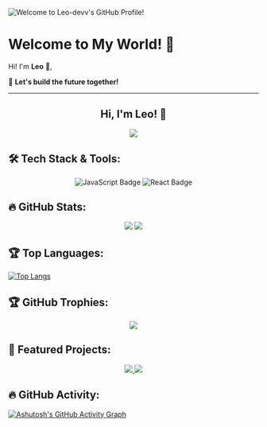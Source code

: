 ![Welcome to Leo-devv's GitHub Profile!](https://github.com/Leo-devv/banner.jpg)

# Welcome to My World! 🌟
Hi! I'm **Leo** 👋, 

🚀 **Let's build the future together!**

---

<h2 align="center">Hi, I'm Leo! 👋</h2>
<p align="center">
  <img src="https://readme-typing-svg.herokuapp.com?font=Fira+Code&size=22&pause=1000&color=00FFEE&center=true&vCenter=true&width=500&lines=Open+Source+Contributor;Software+Engineer;Problem+Solver;Cloud+Architect;Tech+Enthusiast" />
</p>

## 🛠️ Tech Stack & Tools:
<p align="center">
  <img src="https://img.shields.io/badge/Code-JavaScript-informational?style=for-the-badge&logo=javascript&color=F7DF1E" alt="JavaScript Badge" />
  <img src="https://img.shields.io/badge/Framework-React-informational?style=for-the-badge&logo=react&color=61DAFB" alt="React Badge" />
  <!-- Add more badges here -->
</p>

## 🔥 GitHub Stats:
<div align="center">
  <img src="https://github-readme-stats.vercel.app/api?username=Leo-devv&show_icons=true&theme=radical&count_private=true&include_all_commits=true" />
  <img src="https://github-readme-streak-stats.herokuapp.com/?user=Leo-devv&theme=radical" />
</div>

## 🏆 Top Languages:
[![Top Langs](https://github-readme-stats.vercel.app/api/top-langs/?username=Leo-devv&layout=donut&theme=radical)](https://github.com/Leo-devv/github-readme-stats)

## 🏆 GitHub Trophies:
<p align="center">
  <img src="https://github-profile-trophy.vercel.app/?username=Leo-devv&theme=radical&margin-w=15&no-frame=true&column=7" />
</p>

## 🌟 Featured Projects:
<p align="center">
  <a href="https://github.com/Leo-devv/clear-mind">
    <img src="https://github-readme-stats.vercel.app/api/pin/?username=Leo-devv&repo=project-1&theme=radical" />
  </a>
  <a href="https://github.com/Leo-devv/project-2">
    <img src="https://github-readme-stats.vercel.app/api/pin/?username=Leo-devv&repo=project-2&theme=radical" />
  </a>
</p>

## 🔥 GitHub Activity:
[![Ashutosh's GitHub Activity Graph](https://github-readme-activity-graph.vercel.app/graph?username=Leo-devv&theme=tokyo-night)](https://github.com/ashutosh00710/github-readme-activity-graph)
